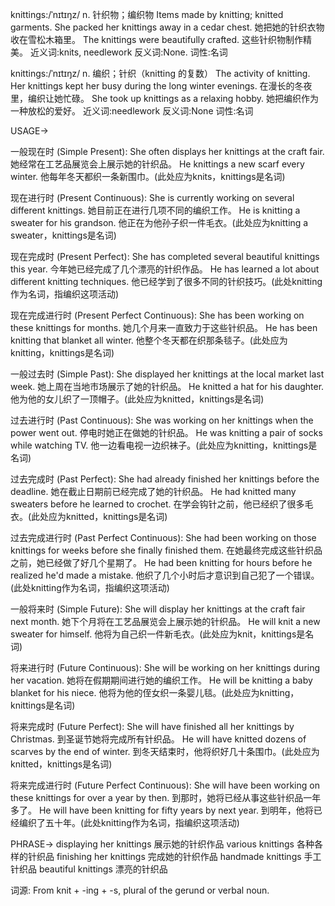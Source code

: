 knittings:/ˈnɪtɪŋz/
n.
针织物；编织物
Items made by knitting; knitted garments.
She packed her knittings away in a cedar chest. 她把她的针织衣物收在雪松木箱里。
The knittings were beautifully crafted. 这些针织物制作精美。
近义词:knits, needlework
反义词:None.
词性:名词

knittings:/ˈnɪtɪŋz/
n.
编织；针织（knitting 的复数）
The activity of knitting.
Her knittings kept her busy during the long winter evenings.  在漫长的冬夜里，编织让她忙碌。
She took up knittings as a relaxing hobby. 她把编织作为一种放松的爱好。
近义词:needlework
反义词:None
词性:名词


USAGE->

一般现在时 (Simple Present):
She often displays her knittings at the craft fair. 她经常在工艺品展览会上展示她的针织品。
He knittings a new scarf every winter. 他每年冬天都织一条新围巾。(此处应为knits，knittings是名词)


现在进行时 (Present Continuous):
She is currently working on several different knittings. 她目前正在进行几项不同的编织工作。
He is knitting a sweater for his grandson. 他正在为他孙子织一件毛衣。(此处应为knitting a sweater，knittings是名词)


现在完成时 (Present Perfect):
She has completed several beautiful knittings this year. 今年她已经完成了几个漂亮的针织作品。
He has learned a lot about different knitting techniques. 他已经学到了很多不同的针织技巧。(此处knitting作为名词，指编织这项活动)


现在完成进行时 (Present Perfect Continuous):
She has been working on these knittings for months. 她几个月来一直致力于这些针织品。
He has been knitting that blanket all winter. 他整个冬天都在织那条毯子。(此处应为knitting，knittings是名词)


一般过去时 (Simple Past):
She displayed her knittings at the local market last week. 她上周在当地市场展示了她的针织品。
He knitted a hat for his daughter. 他为他的女儿织了一顶帽子。(此处应为knitted，knittings是名词)


过去进行时 (Past Continuous):
She was working on her knittings when the power went out. 停电时她正在做她的针织品。
He was knitting a pair of socks while watching TV. 他一边看电视一边织袜子。(此处应为knitting，knittings是名词)


过去完成时 (Past Perfect):
She had already finished her knittings before the deadline. 她在截止日期前已经完成了她的针织品。
He had knitted many sweaters before he learned to crochet. 在学会钩针之前，他已经织了很多毛衣。(此处应为knitted，knittings是名词)


过去完成进行时 (Past Perfect Continuous):
She had been working on those knittings for weeks before she finally finished them.  在她最终完成这些针织品之前，她已经做了好几个星期了。
He had been knitting for hours before he realized he'd made a mistake. 他织了几个小时后才意识到自己犯了一个错误。(此处knitting作为名词，指编织这项活动)


一般将来时 (Simple Future):
She will display her knittings at the craft fair next month. 她下个月将在工艺品展览会上展示她的针织品。
He will knit a new sweater for himself. 他将为自己织一件新毛衣。(此处应为knit，knittings是名词)


将来进行时 (Future Continuous):
She will be working on her knittings during her vacation. 她将在假期期间进行她的编织工作。
He will be knitting a baby blanket for his niece. 他将为他的侄女织一条婴儿毯。(此处应为knitting，knittings是名词)


将来完成时 (Future Perfect):
She will have finished all her knittings by Christmas. 到圣诞节她将完成所有针织品。
He will have knitted dozens of scarves by the end of winter. 到冬天结束时，他将织好几十条围巾。(此处应为knitted，knittings是名词)


将来完成进行时 (Future Perfect Continuous):
She will have been working on these knittings for over a year by then. 到那时，她将已经从事这些针织品一年多了。
He will have been knitting for fifty years by next year. 到明年，他将已经编织了五十年。(此处knitting作为名词，指编织这项活动)


PHRASE->
displaying her knittings  展示她的针织作品
various knittings 各种各样的针织品
finishing her knittings 完成她的针织作品
handmade knittings 手工针织品
beautiful knittings  漂亮的针织品

词源: From knit + -ing + -s, plural of the gerund or verbal noun.
